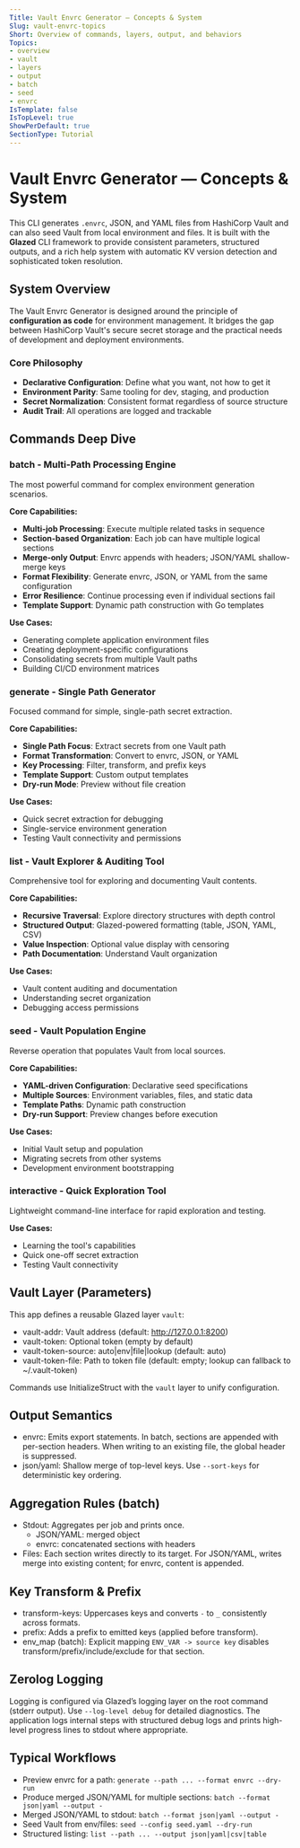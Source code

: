 ```yaml
---
Title: Vault Envrc Generator — Concepts & System
Slug: vault-envrc-topics
Short: Overview of commands, layers, output, and behaviors
Topics:
- overview
- vault
- layers
- output
- batch
- seed
- envrc
IsTemplate: false
IsTopLevel: true
ShowPerDefault: true
SectionType: Tutorial
---
```


# Vault Envrc Generator — Concepts & System

This CLI generates `.envrc`, JSON, and YAML files from HashiCorp Vault and can also seed Vault from local environment and files. It is built with the **Glazed** CLI framework to provide consistent parameters, structured outputs, and a rich help system with automatic KV version detection and sophisticated token resolution.

## System Overview

The Vault Envrc Generator is designed around the principle of **configuration as code** for environment management. It bridges the gap between HashiCorp Vault's secure secret storage and the practical needs of development and deployment environments.

### Core Philosophy
- **Declarative Configuration**: Define what you want, not how to get it
- **Environment Parity**: Same tooling for dev, staging, and production
- **Secret Normalization**: Consistent format regardless of source structure
- **Audit Trail**: All operations are logged and trackable

## Commands Deep Dive

### **batch** - Multi-Path Processing Engine
The most powerful command for complex environment generation scenarios.

**Core Capabilities:**
- **Multi-job Processing**: Execute multiple related tasks in sequence
- **Section-based Organization**: Each job can have multiple logical sections
- **Merge-only Output**: Envrc appends with headers; JSON/YAML shallow-merge keys
- **Format Flexibility**: Generate envrc, JSON, or YAML from the same configuration
- **Error Resilience**: Continue processing even if individual sections fail
- **Template Support**: Dynamic path construction with Go templates

**Use Cases:**
- Generating complete application environment files
- Creating deployment-specific configurations
- Consolidating secrets from multiple Vault paths
- Building CI/CD environment matrices

### **generate** - Single Path Generator
Focused command for simple, single-path secret extraction.

**Core Capabilities:**
- **Single Path Focus**: Extract secrets from one Vault path
- **Format Transformation**: Convert to envrc, JSON, or YAML
- **Key Processing**: Filter, transform, and prefix keys
- **Template Support**: Custom output templates
- **Dry-run Mode**: Preview without file creation

**Use Cases:**
- Quick secret extraction for debugging
- Single-service environment generation
- Testing Vault connectivity and permissions

### **list** - Vault Explorer & Auditing Tool
Comprehensive tool for exploring and documenting Vault contents.

**Core Capabilities:**
- **Recursive Traversal**: Explore directory structures with depth control
- **Structured Output**: Glazed-powered formatting (table, JSON, YAML, CSV)
- **Value Inspection**: Optional value display with censoring
- **Path Documentation**: Understand Vault organization

**Use Cases:**
- Vault content auditing and documentation
- Understanding secret organization
- Debugging access permissions

### **seed** - Vault Population Engine
Reverse operation that populates Vault from local sources.

**Core Capabilities:**
- **YAML-driven Configuration**: Declarative seed specifications
- **Multiple Sources**: Environment variables, files, and static data
- **Template Paths**: Dynamic path construction
- **Dry-run Support**: Preview changes before execution

**Use Cases:**
- Initial Vault setup and population
- Migrating secrets from other systems
- Development environment bootstrapping

### **interactive** - Quick Exploration Tool
Lightweight command-line interface for rapid exploration and testing.

**Use Cases:**
- Learning the tool's capabilities
- Quick one-off secret extraction
- Testing Vault connectivity

## Vault Layer (Parameters)

This app defines a reusable Glazed layer `vault`:
- vault-addr: Vault address (default: http://127.0.0.1:8200)
- vault-token: Optional token (empty by default)
- vault-token-source: auto|env|file|lookup (default: auto)
- vault-token-file: Path to token file (default: empty; lookup can fallback to ~/.vault-token)

Commands use InitializeStruct with the `vault` layer to unify configuration.

## Output Semantics

- envrc: Emits export statements. In batch, sections are appended with per-section headers. When writing to an existing file, the global header is suppressed.
- json/yaml: Shallow merge of top-level keys. Use `--sort-keys` for deterministic key ordering.

## Aggregation Rules (batch)

- Stdout: Aggregates per job and prints once.
  - JSON/YAML: merged object
  - envrc: concatenated sections with headers
- Files: Each section writes directly to its target. For JSON/YAML, writes merge into existing content; for envrc, content is appended.

## Key Transform & Prefix

- transform-keys: Uppercases keys and converts `-` to `_` consistently across formats.
- prefix: Adds a prefix to emitted keys (applied before transform).
- env_map (batch): Explicit mapping `ENV_VAR -> source key` disables transform/prefix/include/exclude for that section.

## Zerolog Logging

Logging is configured via Glazed’s logging layer on the root command (stderr output). Use `--log-level debug` for detailed diagnostics. The application logs internal steps with structured debug logs and prints high-level progress lines to stdout where appropriate.

## Typical Workflows

- Preview envrc for a path: `generate --path ... --format envrc --dry-run`
- Produce merged JSON/YAML for multiple sections: `batch --format json|yaml --output -`
- Merged JSON/YAML to stdout: `batch --format json|yaml --output -`
- Seed Vault from env/files: `seed --config seed.yaml --dry-run`
- Structured listing: `list --path ... --output json|yaml|csv|table`
